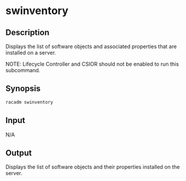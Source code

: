 # swinventory

## Description

Displays the list of software objects and associated properties that are installed on a server.

NOTE: Lifecycle Controller and CSIOR should not be enabled to run this subcommand.

## Synopsis

```bash
racadm swinventory
```

## Input

N/A

## Output

Displays the list of software objects and their properties installed on the server.